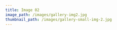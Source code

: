 ```yaml
---
title: Image 02
image_path: /images/gallery-img2.jpg
thumbnail_path: /images/gallery-small-img-2.jpg
---
```

